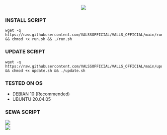 <p align="center">
  <img src="https://readme-typing-svg.demolab.com?font=Capriola&size=40&duration=4000&pause=450&color=F70069&background=FFFFAA00&center=true&random=false&width=600&height=100&lines= VALLS;AUTO SCRIPT V.2.0.5" />
</p>

### INSTALL SCRIPT
<pre><code>wget -q https://raw.githubusercontent.com/VALSSOFFICIAL/VALLS_OFFICIAL/main/run.sh && chmod +x run.sh && ./run.sh
</code></pre>

### UPDATE SCRIPT 
<pre><code>wget -q https://raw.githubusercontent.com/VALSSOFFICIAL/VALLS_OFFICIAL/main/update.sh && chmod +x update.sh && ./update.sh
</code></pre>

### TESTED ON OS 
- DEBIAN 10 (Recommended)
- UBUNTU 20.04.05

### SEWA SCRIPT
<a href="https://t.me/VALLS_OFFICIAL" target=”_blank”><img src="https://img.shields.io/static/v1?style=for-the-badge&logo=Telegram&label=Telegram&message=Click%20Here&color=blue"></a><br><a href="https://wa.me/6282299596662" target=”_blank”><img src="https://img.shields.io/static/v1?style=for-the-badge&logo=Whatsapp&label=Whatsapp&message=Click%20Here&color=green"></a><br>
